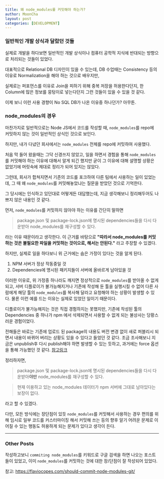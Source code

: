 ```yaml
---
title: 왜 node_modules를 커밋해야 하는가?
author: MoonCha
layout: post
categories: [DEVELOPMENT]
---
```


### 일반적인 개발 상식과 달랐던 것들

실제로 개발을 하다보면 일반적인 개발 상식이나 컴퓨터 공학적 지식에 반대되는 방향으로 처리되는 것들이 있었다.

대표적으로 Relational DB 디자인이 있을 수 있는데, DB 수업때는 Consistency 등의 이유로 Normalization을 해야 하는 것으로 배우지만, 

실제로는 퍼포먼스를 이유로 Join을 피하기 위해 중복 저장을 허용한다던지, 한 Column에 많은 정보를 뭉텅이로 넣는다던지 그런 것들이 있을 수 있을 것 같다.

이제 보니 이런 사용 경향이 No SQL DB가 나온 이유중 하나던가? 아무튼.

### node_modules의 경우

마찬가지로 일반적으로는 Node JS에서 코드를 작성할 때, `node_modules`를 repo에 커밋하지 않는 것이 일반적인 상식인 것으로 보인다.

하지만, 내가 다녔던 회사에서는 `node_modules` 전체를 repo에 커밋하여 사용했다.

처음 막 들어 왔을때는 그닥 신경쓰지 않았고, 일을 하면서 경험을 통해 `node_modules`를 커밋해야 하는 이유에 대해서 알게 되긴 했지만 굳이 그 이유에 대해 설명할 상황은 없었기에 머릿속에 제대로 정리가 되어 있지는 않았다.

그런데, 회사가 합쳐지면서 기존의 코드를 포크하여 다른 팀에서 사용하는 일이 있었는데, 그 때 왜 `node_modules`를 커밋해놓았냐는 질문을 받았던 것으로 기억한다.

그 당시에는 인식하고 있던대로 어떻게든 대답했는데, 지금 생각해보니 정리해두어도 나쁘지 않은 내용인 것 같다.

먼저, `node_modules`를 커밋하지 않아야 하는 이유를 간단히 말하면

> package.json 및 package-lock.json에 명시된 dependencies들을 다시 다운받아 node_modules를 재구성할 수 있다.

라는 이유 때문이라고 생각한다. 이 근거를 바탕으로 **"따라서 node_modules를 커밋하는 것은 불필요한 파일을 커밋하는 것이으로, 해서는 안된다."** 라고 주장할 수 있겠다.

하지만, 실제로 일을 하다보니 위 근거에는 숨은 가정이 있다는 것을 알게 된다.

1. NPM 서버가 정상 작동중일 것
2. Dependencies에 명시된 패키지들이 서버에 올바르게 남아있을 것

이러한 이유로, 위 가정중 하나라도 깨지면 정상적으로 `node_modules`를 받아올 수 없게 되고, 서버 디플로이가 불가능해지거나 기존에 작성해 둔 툴을 실행시킬 수 없어 다른 사람에게 해당 툴의 `node_modules`를 복사해 달라고 요청해야 하는 상황이 발생할 수 있다. 물론 이런 예를 드는 이유는 실제로 있었던 일이기 때문이다.

디플로이가 불가능해지는 것은 직접 경험하지는 못했지만, 기존에 작성된 툴의 Dependencies 중 하나가 npm 에서 삭제되면서 사용할 수 없게 되는 불상사는 당황스러운 경험이었다.

전해들은 바로는 기존에 업로드 된 package의 내용도 버전 변경 없이 새로 퍼블리시 되면서 내용이 바뀌어 버리는 상황도 있을 수 있다고 들었던 것 같다. 조금 조사해보니 지금은 unpublish후 다시 publish해야 하면 발생할 수 있는 듯하고, 과거에는 force 옵션을 통해 가능했던 것 같다. [참고링크](https://stackoverflow.com/questions/27873515/is-there-a-workaround-for-npm-publish-f)

정리하자면,

> package.json 및 package-lock.json에 명시된 dependencies들을 다시 다운받아**야만** node_modules를 재구성할 수 있다.

> 현재 이용하고 있는 node_modules 데이터가 npm 서버에 그대로 남아있다는 보장이 없다.

라고 할 수 있겠다.

다만, 모든 방식에는 장단점이 있듯 `node_modules`를 커밋해서 사용하는 경우 편의를 위해 임시로 일부 코드를 커스터마이징 해서 커밋해 쓰는 등의 향후 알기 어려운 문제로 이어질 수 있는 행동도 허용하게 되는 문제가 있다고 생각이 든다.

----

### Other Posts

작성하고보니 `commiting node_modules`를 키워드로 구글 검색을 하면 나오는 포스트 들이 있었고, 이미 `node_modules`를 커밋하는 것에 대한 장/단점이 잘 작성되어 있었다.

참고: https://flaviocopes.com/should-commit-node-modules-git/
